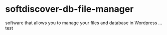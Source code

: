 # softdiscover-db-file-manager
software that allows you to manage your files and database in Wordpress ... test
